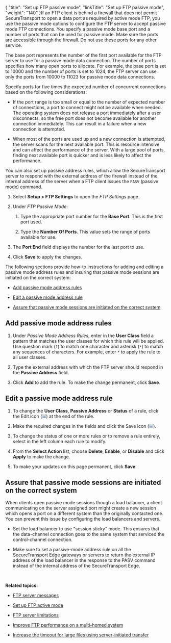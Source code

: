 {
    "title": "Set up FTP passive mode",
    "linkTitle": "Set up FTP passive mode",
    "weight": "140"
}If an FTP client is behind a firewall that does not permit SecureTransport to open a data port as required by active mode FTP, you use the passive mode options to configure the FTP server to accept passive mode FTP connections. You specify a passive mode base port and a number of ports that can be used for passive mode. Make sure the ports are accessible through the firewall. Do not use these ports for any other service.



The base port represents the number of the first port available for the FTP server to use for a passive mode data connection. The number of ports specifies how many open ports to allocate. For example, the base port is set to 10000 and the number of ports is set to 1024, the FTP server can use only the ports from 10000 to 11023 for passive mode data connections.



Specify ports for five times the expected number of concurrent connections based on the following considerations:



-   If the port range is too small or equal to the number of expected number of connections, a port to connect might not be available when needed. The operating system does not release a port immediately after a user disconnects, so the free port does not become available for another connection immediately. This can result in a failure when a new connection is attempted.

-   When most of the ports are used up and a new connection is attempted, the server scans for the next available port. This is resource intensive and can affect the performance of the server. With a large pool of ports, finding next available port is quicker and is less likely to affect the performance.



You can also set up passive address rules, which allow the SecureTransport server to respond with the external address of the firewall instead of the internal address of the server when a FTP client issues the `PASV` (passive mode) command.



1.  Select **Setup > FTP Settings** to open the *FTP Settings* page.

2.  Under *FTP Passive Mode*:  

    

    1.  Type the appropriate port number for the **Base Port**. This is the first port used.

    2.  Type the **Number Of Ports**. This value sets the range of ports available for use.

3.  The **Port End** field displays the number for the last port to use.

4.  Click **Save** to apply the changes.



The following sections provide how-to instructions for adding and editing a passive mode address rules and insuring that passive mode sessions are initiated on the correct system:



-   [Add passive mode address rules](#add)

-   [Edit a passive mode address rule](#edit)

-   [Assure that passive mode sessions are initiated on the correct system](#assure)



## <span id="Add"></span>Add passive mode address rules



1.  Under *Passive Mode Address Rules*, enter in the **User Class** field a pattern that matches the user classes for which this rule will be applied. Use question mark (`?`) to match one character and asterisk (`*`) to match any sequences of characters. For example, enter `*` to apply the rule to all user classes.

2.  Type the external address with which the FTP server should respond in the **Passive Address** field.

3.  Click **Add** to add the rule. To make the change permanent, click **Save**.



## <span id="Edit"></span>Edit a passive mode address rule



1.  To change the **User Class**, **Passive Address** or **Status** of a rule, click the Edit icon (![Edit](SaveIcon_13x13.png)) at the end of the rule.

2.  Make the required changes in the fields and click the Save icon (![Save](SaveIcon_13x13.png)).

3.  To change the status of one or more rules or to remove a rule entirely, select in the left column each rule to modify.

4.  From the **Select Action** list, choose **Delete**, **Enable**, or **Disable** and click **Apply** to make the change.

5.  To make your updates on this page permanent, click **Save**.



## <span id="Assure"></span>Assure that passive mode sessions are initiated on the correct system



When clients open passive mode sessions though a load balancer, a client communicating on the server assigned port might create a new session which opens a port on a different system than the originally contacted one. You can prevent this issue by configuring the load balancers and servers.



-   Set the load balancer to use "session sticky" mode. This ensures that the data-channel connection goes to the same system that serviced the control-channel connection.

-   Make sure to set a passive-mode address rule on all the SecureTransport Edge gateways or servers to return the external IP address of the load balancer in the response to the PASV command instead of the internal address of the SecureTransport Edge.



 



**Related topics:**



-   [FTP server messages](../t_st_ftpservermessages)

-   [Set up FTP active mode](../t_st_ftpactivemode)

-   [FTP server limitations](../r_st_ftpserverlimitations)

-   [Improve FTP performance on a multi-homed system](../t_st_improveftpperformance)

-   [Increase the timeout for large files using server-initiated transfer](../t_st_increaseftptimeout)

